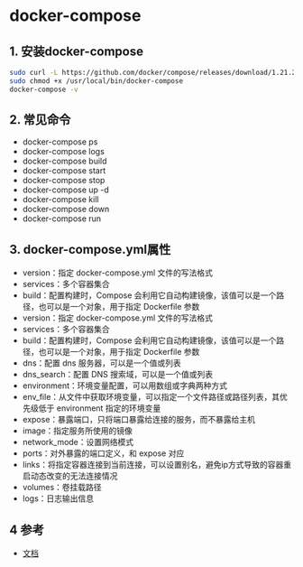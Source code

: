 # docker-compose

## 1. 安装docker-compose

```bash
sudo curl -L https://github.com/docker/compose/releases/download/1.21.2/docker-compose-$(uname -s)-$(uname -m) -o /usr/local/bin/docker-compose
sudo chmod +x /usr/local/bin/docker-compose
docker-compose -v
```

## 2. 常见命令

* docker-compose ps
* docker-compose logs
* docker-compose build
* docker-compose start
* docker-compose stop
* docker-compose up -d
* docker-compose kill
* docker-compose down
* docker-compose run

## 3. docker-compose.yml属性

* version：指定 docker-compose.yml 文件的写法格式
* services：多个容器集合
* build：配置构建时，Compose 会利用它自动构建镜像，该值可以是一个路径，也可以是一个对象，用于指定 Dockerfile 参数
* version：指定 docker-compose.yml 文件的写法格式
* services：多个容器集合
* build：配置构建时，Compose 会利用它自动构建镜像，该值可以是一个路径，也可以是一个对象，用于指定 Dockerfile 参数
* dns：配置 dns 服务器，可以是一个值或列表
* dns_search：配置 DNS 搜索域，可以是一个值或列表
* environment：环境变量配置，可以用数组或字典两种方式
* env_file：从文件中获取环境变量，可以指定一个文件路径或路径列表，其优先级低于 environment 指定的环境变量
* expose：暴露端口，只将端口暴露给连接的服务，而不暴露给主机
* image：指定服务所使用的镜像
* network_mode：设置网络模式
* ports：对外暴露的端口定义，和 expose 对应
* links：将指定容器连接到当前连接，可以设置别名，避免ip方式导致的容器重启动态改变的无法连接情况
* volumes：卷挂载路径
* logs：日志输出信息

## 4 参考

* [文档](https://www.jianshu.com/p/658911a8cff3)
